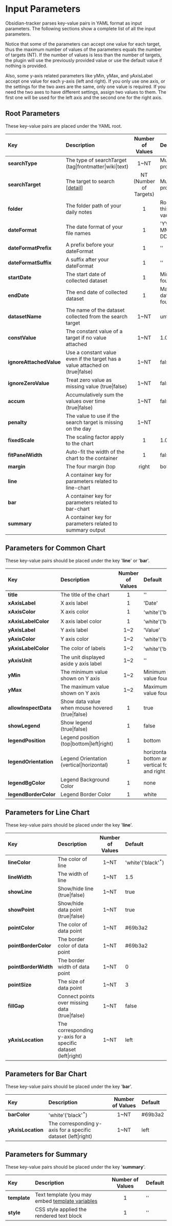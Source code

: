 # Input Parameters
Obsidian-tracker parses key-value pairs in YAML format as input parameters. The following sections show a complete list of all the input parameters. 

Notice that some of the parameters can accept one value for each target, thus the maximum number of values of the parameters equals the number of targets (NT). If the number of values is less than the number of targets, the plugin will use the previously provided value or use the default value if nothing is provided.

Also, some y-axis related parameters like yMin, yMax, and yAxisLabel accept one value for each y-axis (left and right). If you only use one axis, or the settings for the two axes are the same, only one value is required. If you need the two axes to have different settings, assign two values to them. The first one will be used for the left axis and the second one for the right axis.

## Root Parameters
These key-value pairs are placed under the YAML root.

| Key | Description | Number of Values | Default |
|:--------|:-------|:-----------:|:------|
| **searchType** | The type of searchTarget (tag\|frontmatter\|wiki\|text) | 1~NT | Must provided |
| **searchTarget** | The target to search<br/>[[detail](https://github.com/pyrochlore/obsidian-tracker/blob/master/docs/TargetEvaluation.md)] | NT (Number of Targets) | Must provided |
| **folder** | The folder path of your daily notes | 1 | Root of this vault |
| **dateFormat** | The date format of your file names | 1  | 'YYYY-MM-DD' |
| **dateFormatPrefix** | A prefix before your dateFormat | 1 | '' |
| **dateFormatSuffix** | A suffix after your dateFormat | 1 | '' |
| **startDate** | The start date of collected dataset | 1 | Min date found |
| **endDate** | The end date of collected dataset | 1 | Max date found |
| **datasetName** | The name of the dataset collected from the search target | 1~NT | untitled |
| **constValue** | The constant value of a target if no value attached | 1~NT | 1.0 |
| **ignoreAttachedValue** | Use a constant value even if the target has a value attached on (true\|false) | 1~NT | false |
| **ignoreZeroValue** | Treat zero value as missing value (true\|false) | 1~NT | false |
| **accum** | Accumulatively sum the values over time (true\|false) | 1~NT | false |
| **penalty** | The value to use if the search target is missing on the day | 1~NT | |
| **fixedScale** | The scaling factor apply to the chart | 1 | 1.0 |
| **fitPanelWidth** | Auto-fit the width of the chart to the container | 1 | false |
| **margin** | The four margin (top|right|bottom|left) of the graph | 1~4 | 10 |
| **line** | A container key for parameters related to line-chart | | |
| **bar** | A container key for parameters related to bar-chart | | |
| **summary** | A container key for parameters related to summary output | | |

## Parameters for Common Chart
These key-value pairs should be placed under the key '**line**' or '**bar**'.

| Key | Description | Number of Values | Default |
|:--------|:-------|:-----------:|:------|
| **title** | The title of the chart | 1 | '' |
| **xAxisLabel** | X axis label | 1 | 'Date' |
| **xAxisColor** | X axis color | 1 | 'white'('black'<sup>*</sup>) |
| **xAxisLabelColor** | X axis label color | 1 | 'white'('black'<sup>*</sup>) |
| **yAxisLabel** | Y axis label | 1~2 | 'Value' |
| **yAxisColor** | Y axis color | 1~2 | 'white'('black'<sup>*</sup>) |
| **yAxisLabelColor** | The color of labels | 1~2 | 'white'('black'<sup>*</sup>) |
| **yAxisUnit** | The unit displayed aside y axis label | 1~2 | '' | 
| **yMin** | The minimum value shown on Y axis | 1~2 |Minimum Y value found | 
| **yMax** | The maximum value shown on Y axis | 1~2 | Maximum Y value found |
| **allowInspectData** | Show data value when mouse hovered (true\|false) | 1 | true |
| **showLegend** | Show legend (true\|false) | 1 | false |
| **legendPosition** | Legend position (top\|bottom\|left\|right) | 1 | bottom |
| **legendOrientation** | Legend Orientation (vertical\|horizontal) | 1 | horizontal for bottom and top<br/>vertical for left and right |
| **legendBgColor** | Legend Background Color | 1 | none |
| **legendBorderColor** | Legend Border Color | 1 | white |

## Parameters for Line Chart
These key-value pairs should be placed under the key '**line**'.

| Key | Description | Number of Values | Default |
|:--------|:-------|:-----------:|:------|
| **lineColor** | The color of line | 1~NT | 'white'('black'<sup>*</sup>) |
| **lineWidth** | The width of line| 1~NT | 1.5 |
| **showLine** |Show/hide line (true\|false) | 1~NT | true |
| **showPoint** | Show/hide data point (true\|false) | 1~NT | true |
| **pointColor** | The color of data point | 1~NT | #69b3a2 |
| **pointBorderColor** | The border color of data point | 1~NT | #69b3a2 |
| **pointBorderWidth** | The border width of data point | 1~NT | 0 |
| **pointSize** | The size of data point | 1~NT | 3 |
| **fillGap** | Connect points over missing data (true\|false) | 1~NT | false |
| **yAxisLocation** | The corresponding y-axis for a specific dataset (left\|right) | 1~NT | left |

## Parameters for Bar Chart
These key-value pairs should be placed under the key '**bar**'.

| Key | Description | Number of Values | Default |
|:--------|:-------|:-----------:|:------|
| **barColor** | 'white'('black'<sup>*</sup>) | 1~NT | #69b3a2 |
| **yAxisLocation** |  The corresponding y-axis for a specific dataset (left\|right) | 1~NT | left |

## Parameters for Summary
These key-value pairs should be placed under the key '**summary**'.

| Key | Description | Number of Values | Default |
|:--------|:-------|:-----------:|:------|
| **template** | Text template (you may embed [template variables](https://github.com/pyrochlore/obsidian-tracker/blob/master/docs/TemplateVariables.md) | 1 | '' |
| **style** | CSS style applied the rendered text block | 1 | '' |